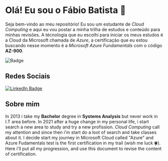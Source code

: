 # Olá! Eu sou o Fábio Batista 👋

Seja bem-vindo ao meu repositório! Eu sou um estudante de *Cloud Computing* e aqui eu vou postar a minha trilha de estudos e conteúdo para minhas revisões. A técnologia que eu escolhi para iniciar os meus estudos é a Cloud da Microsoft chamada de *Azure*, a certificação que eu estou buscando nesse momento é a *Microsoft Azure Fundamentals* com o código **AZ-900**.

![Badge](https://img.shields.io/badge/Azure-AZ900-%237159c1?style=for-the-badge&logo=Azure)

<!-- [![Fábio Batista GitHub stats](https://github-readme-stats.vercel.app/api?username=ofabiobatista&show_icons=true&count_private=true&theme=dark)](https://github.com/anuraghazra/github-readme-stats) -->

## Redes Sociais
[![LinkedIn Badge](https://img.shields.io/badge/LinkedIn-0A66C2?style=for-the-badge&logo=LinkedIn)](https://www.linkedin.com/in/faabiobatista/)

## Sobre mim

In 2013 i take my **Bachelor** degree in **Systems Analysis** but never work in I.T area before. In 2021 after a huge change in my personal life, i start search a new area to study and try a new profission. *Cloud Computing* call my attention and since then i'm start do a loot of search and take classes about it. I decide start my journey in Microsoft Cloud called "Azure" and Azure Fudamentals test is the first certification in my trail (wish me luck 🍀). Here i'll put all my progression, and use this document to revise the content of certification.
<!--
**ofabiobatista/ofabiobatista** is a ✨ _special_ ✨ repository because its `README.md` (this file) appears on your GitHub profile.

Here are some ideas to get you started:

- 🔭 I’m currently working on ...
- 🌱 I’m currently learning ...
- 👯 I’m looking to collaborate on ...
- 🤔 I’m looking for help with ...
- 💬 Ask me about ...
- 📫 How to reach me: ...
- 😄 Pronouns: ...
- ⚡ Fun fact: ...
-->
